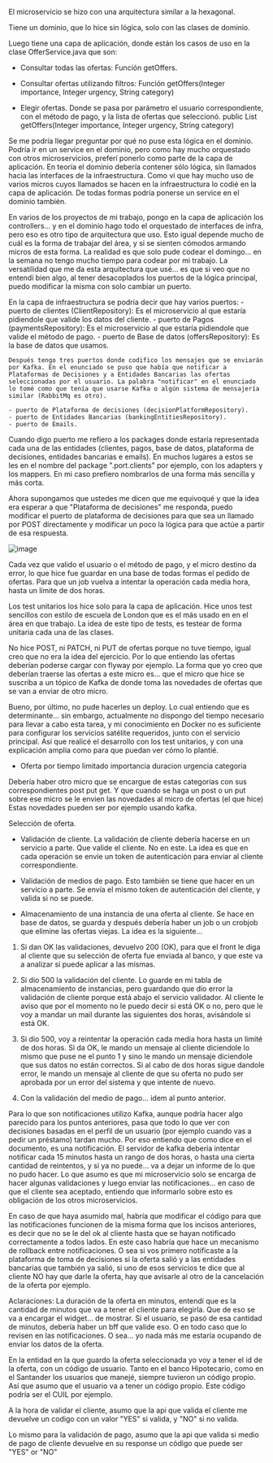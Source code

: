 El microservicio se hizo con una arquitectura similar a la hexagonal.

Tiene un dominio, que lo hice sin lógica, solo con las clases de dominio.

Luego tiene una capa de aplicación, donde están los casos de uso en la clase OfferService.java que son:

- Consultar todas las ofertas: Función getOffers.

- Consultar ofertas utilizando filtros: Función getOffers(Integer importance, Integer urgency, String category)

- Elegir ofertas. Donde se pasa por parámetro el usuario correspondiente, con el método de pago, y la lista de ofertas que seleccionó.
	public List<Offer> getOffers(Integer importance, Integer urgency, String category)

Se me podría llegar preguntar por qué no puse esta lógica en el dominio. Podría ir en un service en el dominio, pero como hay mucho orquestado con otros microservicios, preferí ponerlo como parte de la capa de aplicación. En teoría el dominio debería contener sólo lógica, sin llamados hacia las interfaces de la infraestructura. Como vi que hay mucho uso de varios micros cuyos llamados se hacen en la infraestructura lo codié en la capa de aplicación. De todas formas podría ponerse un service en el dominio también.

En varios de los proyectos de mi trabajo, pongo en la capa de aplicación los controllers... y en el dominio hago todo el orquestado de interfaces de infra, pero eso es otro tipo de arquitectura que uso. Esto igual depende mucho de cuál es la forma de trabajar del área, y si se sienten cómodos armando micros de esta forma. La realidad es que solo pude codear el domingo...  en la semana no tengo mucho tiempo para codear por mi trabajo. La versatilidad que me da esta arquitectura que usé... es que si veo que no entendí bien algo, al tener desacoplados los puertos de la lógica principal, puedo modificar la misma con solo cambiar un puerto.

En la capa de infraestructura se podría decir que hay varios puertos:
	- puerto de clientes (ClientRepository): Es el microservicio al que estaría pidiendole que valide los datos del cliente.
	- puerto de Pagos (paymentsRepository): Es el microservicio al que estaría pidiendole que valide el método de pago.
	- puerto de Base de datos (offersRepository): Es la base de datos que usamos.
	
	Después tengo tres puertos donde codifico los mensajes que se enviarán por Kafka. En el enunciado se puso que había que notificar a Plataformas de Decisiones y a Entidades Bancarias las ofertas seleccionadas por el usuario. La palabra "notificar" en el enunciado lo tomé como que tenía que usarse Kafka o algún sistema de mensajería similar (RabbitMq es otro).
	
	- puerto de Plataforma de decisiones (decisionPlatformRepository). 
	- puerto de Entidades Bancarias (bankingEntitiesRepository).
	- puerto de Emails.
	
	
Cuando digo puerto me refiero a los packages donde estaría representada cada una de las entidades (clientes, pagos, base de datos, plataforma de decisiones, entidades bancarias e emails). En muchos lugares a estos se les en el nombre del package ".port.clients" por ejemplo, con los adapters y los mappers. En mi caso prefiero nombrarlos de una forma más sencilla y más corta.

Ahora supongamos que ustedes me dicen que me equivoqué y que la idea era esperar a que "Plataforma de decisiones" me responda, puedo modificar el puerto de plataforma de decisiones para que sea un llamado por POST directamente y modificar un poco la lógica para que actúe a partir de esa respuesta.

![image](https://github.com/emanuelmachado1983/offers/assets/33380573/ee93b11b-b822-430d-8a21-662abd36a754)


Cada vez que valido el usuario o el método de pago, y el micro destino da error, lo que hice fue guardar en una base de todas formas el pedido de ofertas. Para que un job vuelva a intentar la operación cada media hora, hasta un límite de dos horas.



Los test unitarios los hice solo para la capa de aplicación. Hice unos test sencillos con estilo de escuela de London que es el más usado en en el área en que trabajo. La idea de este tipo de tests, es testear de forma unitaria cada una de las clases.



No hice POST, ni PATCH, ni PUT de ofertas porque no tuve tiempo, igual creo que no era la idea del ejercicio. Por lo que entiendo las ofertas deberían poderse cargar con flyway por ejemplo. 
La forma que yo creo que deberían traerse las ofertas a este micro es... que el micro que hice se suscriba a un tópico de Kafka de donde toma las novedades de ofertas que se van a enviar de otro micro.




Bueno, por último, no pude hacerles un deploy. Lo cual entiendo que es determinante... sin embargo, actualmente no dispongo del tiempo necesario para llevar a cabo esta tarea, y mi conocimiento en Docker no es suficiente para configurar los servicios satélite requeridos, junto con el servicio principal.
Así que realicé el desarrollo con los test unitarios, y con una explicación amplia como para que puedan ver cómo lo plantié.









	








- Oferta por tiempo limitado
	importancia
	duracion
	urgencia
	categoria
	
Debería haber otro micro que se encargue de estas categorías con sus correspondientes post put get.
Y que cuando se haga un post o un put sobre ese micro se le envien las novedades al micro de ofertas (el que hice)
Estas novedades pueden ser por ejemplo usando kafka.


Selección de oferta.
- Validación de cliente. La validación de cliente debería hacerse en un servicio a parte. Que valide el cliente. No en este.
La idea es que en cada operación se envíe un token de autenticación para enviar al cliente correspondiente.

- Validación de medios de pago. Esto también se tiene que hacer en un servicio a parte. Se envía el mismo token de autenticación del cliente, y valida si no se puede.

- Almacenamiento de una instancia de una oferta al cliente. Se hace en base de datos, se guarda y después debería haber un job o un crobjob que elimine las ofertas viejas.
La idea es la siguiente...


1) Si dan OK las validaciones, devuelvo 200 (OK), para que el front le diga al cliente que su selección de oferta fue enviada al banco, y que este va a analizar si puede aplicar a las mismas.

2) Si dio 500 la validación del cliente. Lo guarde en mi tabla de almacenamiento de instancias, pero guardando que dio error la validación de cliente porque está abajo el servicio validador. Al cliente le aviso que por el momento no le puedo decir si está OK o no, pero que le voy a mandar un mail durante las siguientes dos horas, avisándole si está OK.

3) Si dio 500, voy a reintentar la operación cada media hora hasta un limité de dos horas. Si da OK, le mando un mensaje al cliente diciendole lo mismo que puse ne el punto 1  y sino le mando un mensaje diciendole que sus datos no están correctos. Si al cabo de dos horas sigue dandole error, le mando un mensaje al cliente de que su oferta no pudo ser aprobada por un error del sistema y que intente de nuevo.


4) Con la validación del medio de pago... idem al punto anterior.



Para lo que son notificaciones utilizo Kafka, aunque podría hacer algo parecido para los puntos anteriores, pasa que todo lo que ver con decisiones basadas en el perfil de un usuario (por ejemplo cuando vas a pedir un préstamo) tardan mucho. Por eso entiendo que como dice en el documento, es una notificación. El servidor de kafka debería intentar notificar cada 15 minutos hasta un rango de dos horas, o hasta una cierta cantidad de reintentos, y si ya no puede... va a dejar un informe de lo que no pudo hacer. Lo que asumo es que mi microservicio solo se encarga de hacer algunas validaciones y luego enviar las notificaciones... en caso de que el cliente sea aceptado, entiendo que informarlo sobre esto es obligación de los otros microservicios.

En caso de que haya asumido mal, habría que modificar el código para que las notificaciones funcionen de la misma forma que los incisos anteriores, es decir que no se le del ok al cliente hasta que se hayan notificado correctamente a todos lados. En este caso habría que hace un mecanismo de rollback entre notificaciones. O sea si vos primero notificaste a la plataforma de toma de decisiones si la oferta salió y a las entidades bancarias que también ya salió, si uno de esos servicios te dice que al cliente NO hay que darle la oferta, hay que avisarle al otro de la cancelación de la oferta por ejemplo.



Aclaraciones: 
La duración de la oferta en minutos, entendí que es la cantidad de minutos que va a tener el cliente para elegirla. Que de eso se va a encargar el widget... de mostrar.
Si el usuario, se pasó de esa cantidad de minutos, debería haber un bff que valide eso. O en todo caso que lo revisen en las notificaciones. O sea... yo nada más me estaría ocupando de enviar los datos de la oferta.

En la entidad en la que guardo la oferta seleccionada yo voy a tener el id de la oferta, con un código de usuario. Tanto en el banco Hipotecario, como en el Santander los usuarios que manejé, siempre tuvieron un código propio. Así que asumo que el usuario va a tener un código propio. Este código podría ser el CUIL por ejemplo.


A la hora de validar el cliente, asumo que la api que valida el cliente me devuelve un codigo con un valor "YES" si valida, y "NO" si no valida.

Lo mismo para la validación de pago, asumo que la api que valida si medio de pago de cliente devuelve en su response un código que puede ser "YES" or "NO"

